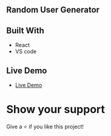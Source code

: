## Random User Generator

## Built With

- React
- VS code

## Live Demo

- [Live Demo](https://surajbasnet-developer.github.io/randomusers)

# Show your support

Give a ⭐ if you like this project!
